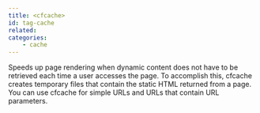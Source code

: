 ```yaml
---
title: <cfcache>
id: tag-cache
related:
categories:
    - cache
---
```


Speeds up page rendering when dynamic content does not have to be retrieved each time a user accesses
  the page. To accomplish this, cfcache creates temporary files that contain the static HTML returned from
  a page. You can use cfcache for simple URLs and URLs that contain URL parameters.